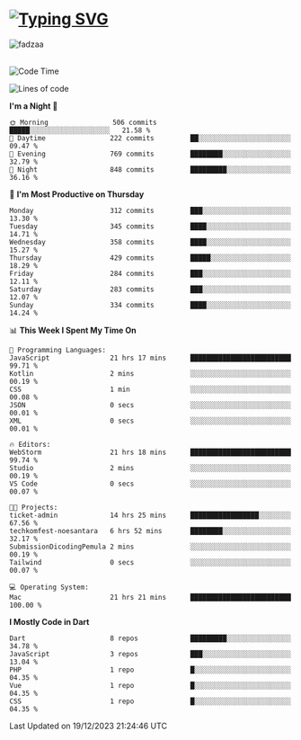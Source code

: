 
<h1 align="left"><a href="https://git.io/typing-svg"><img src="https://readme-typing-svg.demolab.com?font=Fira+Code&pause=1000&color=F7F7F7&random=false&width=600&lines=Hi+%F0%9F%91%8B%2C+I'm+Fattah+Anggit+Al+Dzakwan;Junior+Software+Developer+from+SMK+Raden+Umar+Said" alt="Typing SVG" /></a></h1>


<div align="left" display="flex"> 
  <img src="https://komarev.com/ghpvc/?username=fadzaa&label=Profile%20views&color=0e75b6&style=flat" alt="fadzaa" /> 
</div>

<br/>

<!--START_SECTION:waka-->
![Code Time](http://img.shields.io/badge/Code%20Time-179%20hrs%208%20mins-blue)

![Lines of code](https://img.shields.io/badge/From%20Hello%20World%20I%27ve%20Written-369.0%20thousand%20lines%20of%20code-blue)

**I'm a Night 🦉** 

```text
🌞 Morning                506 commits         █████░░░░░░░░░░░░░░░░░░░░   21.58 % 
🌆 Daytime                222 commits         ██░░░░░░░░░░░░░░░░░░░░░░░   09.47 % 
🌃 Evening                769 commits         ████████░░░░░░░░░░░░░░░░░   32.79 % 
🌙 Night                  848 commits         █████████░░░░░░░░░░░░░░░░   36.16 % 
```
📅 **I'm Most Productive on Thursday** 

```text
Monday                   312 commits         ███░░░░░░░░░░░░░░░░░░░░░░   13.30 % 
Tuesday                  345 commits         ████░░░░░░░░░░░░░░░░░░░░░   14.71 % 
Wednesday                358 commits         ████░░░░░░░░░░░░░░░░░░░░░   15.27 % 
Thursday                 429 commits         █████░░░░░░░░░░░░░░░░░░░░   18.29 % 
Friday                   284 commits         ███░░░░░░░░░░░░░░░░░░░░░░   12.11 % 
Saturday                 283 commits         ███░░░░░░░░░░░░░░░░░░░░░░   12.07 % 
Sunday                   334 commits         ████░░░░░░░░░░░░░░░░░░░░░   14.24 % 
```


📊 **This Week I Spent My Time On** 

```text
💬 Programming Languages: 
JavaScript               21 hrs 17 mins      █████████████████████████   99.71 % 
Kotlin                   2 mins              ░░░░░░░░░░░░░░░░░░░░░░░░░   00.19 % 
CSS                      1 min               ░░░░░░░░░░░░░░░░░░░░░░░░░   00.08 % 
JSON                     0 secs              ░░░░░░░░░░░░░░░░░░░░░░░░░   00.01 % 
XML                      0 secs              ░░░░░░░░░░░░░░░░░░░░░░░░░   00.01 % 

🔥 Editors: 
WebStorm                 21 hrs 18 mins      █████████████████████████   99.74 % 
Studio                   2 mins              ░░░░░░░░░░░░░░░░░░░░░░░░░   00.19 % 
VS Code                  0 secs              ░░░░░░░░░░░░░░░░░░░░░░░░░   00.07 % 

🐱‍💻 Projects: 
ticket-admin             14 hrs 25 mins      █████████████████░░░░░░░░   67.56 % 
techkomfest-noesantara   6 hrs 52 mins       ████████░░░░░░░░░░░░░░░░░   32.17 % 
SubmissionDicodingPemula 2 mins              ░░░░░░░░░░░░░░░░░░░░░░░░░   00.19 % 
Tailwind                 0 secs              ░░░░░░░░░░░░░░░░░░░░░░░░░   00.07 % 

💻 Operating System: 
Mac                      21 hrs 21 mins      █████████████████████████   100.00 % 
```

**I Mostly Code in Dart** 

```text
Dart                     8 repos             █████████░░░░░░░░░░░░░░░░   34.78 % 
JavaScript               3 repos             ███░░░░░░░░░░░░░░░░░░░░░░   13.04 % 
PHP                      1 repo              █░░░░░░░░░░░░░░░░░░░░░░░░   04.35 % 
Vue                      1 repo              █░░░░░░░░░░░░░░░░░░░░░░░░   04.35 % 
CSS                      1 repo              █░░░░░░░░░░░░░░░░░░░░░░░░   04.35 % 
```




 Last Updated on 19/12/2023 21:24:46 UTC
<!--END_SECTION:waka-->
